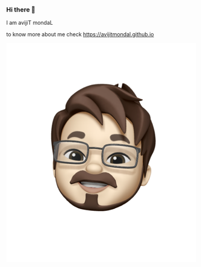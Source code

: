 ### Hi there 👋

I am avijiT mondaL

to know more about me check https://avijitmondal.github.io

<img src="images/memoji.png"/>

